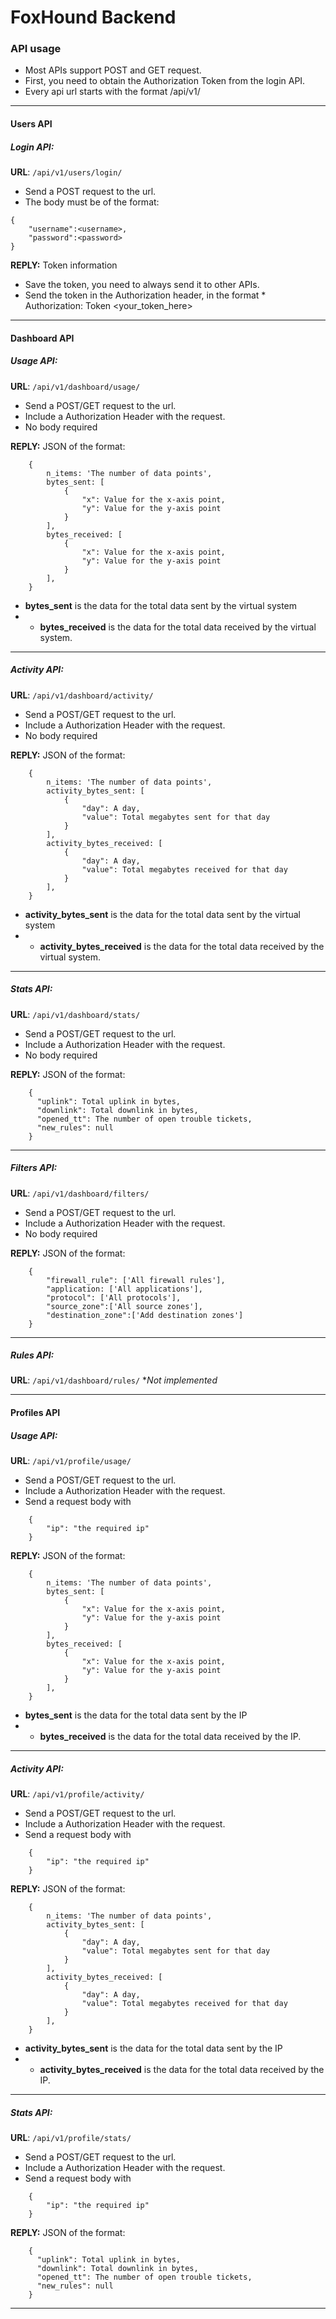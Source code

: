 # FoxHound Backend

### API usage

- Most APIs support POST and GET request.
- First, you need to obtain the Authorization Token from the login API.
- Every api url starts with the format /api/v1/

---

#### Users API

##### Login API:

**URL**: `/api/v1/users/login/`

- Send a POST request to the url.
- The body must be of the format:

```
{
	"username":<username>,
	"password":<password>
}
```

**REPLY:** Token information

- Save the token, you need to always send it to other APIs.
- Send the token in the Authorization header, in the format \* Authorization: Token <your_token_here>

---

#### Dashboard API

##### Usage API:

**URL**: `/api/v1/dashboard/usage/`

- Send a POST/GET request to the url.
- Include a Authorization Header with the request.
- No body required

**REPLY:** JSON of the format:

```
	{
    	n_items: 'The number of data points',
        bytes_sent: [
        	{
            	"x": Value for the x-axis point,
                "y": Value for the y-axis point
            }
        ],
        bytes_received: [
        	{
            	"x": Value for the x-axis point,
                "y": Value for the y-axis point
            }
        ],
    }
```

- **bytes_sent** is the data for the total data sent by the virtual system
- - **bytes_received** is the data for the total data received by the virtual system.

---

##### Activity API:

**URL**: `/api/v1/dashboard/activity/`

- Send a POST/GET request to the url.
- Include a Authorization Header with the request.
- No body required

**REPLY:** JSON of the format:

```
	{
    	n_items: 'The number of data points',
        activity_bytes_sent: [
        	{
            	"day": A day,
                "value": Total megabytes sent for that day
            }
        ],
        activity_bytes_received: [
        	{
            	"day": A day,
                "value": Total megabytes received for that day
            }
        ],
    }
```

- **activity_bytes_sent** is the data for the total data sent by the virtual system
- - **activity_bytes_received** is the data for the total data received by the virtual system.

---

##### Stats API:

**URL**: `/api/v1/dashboard/stats/`

- Send a POST/GET request to the url.
- Include a Authorization Header with the request.
- No body required

**REPLY:** JSON of the format:

```
	{
      "uplink": Total uplink in bytes,
      "downlink": Total downlink in bytes,
      "opened_tt": The number of open trouble tickets,
      "new_rules": null
	}
```

---

##### Filters API:

**URL**: `/api/v1/dashboard/filters/`

- Send a POST/GET request to the url.
- Include a Authorization Header with the request.
- No body required

**REPLY:** JSON of the format:

```
	{
    	"firewall_rule": ['All firewall rules'],
        "application: ['All applications'],
        "protocol": ['All protocols'],
        "source_zone":['All source zones'],
        "destination_zone":['Add destination zones']
    }
```

---

##### Rules API:

**URL**: `/api/v1/dashboard/rules/` \*_Not implemented_

---

#### Profiles API

##### Usage API:

**URL**: `/api/v1/profile/usage/`

- Send a POST/GET request to the url.
- Include a Authorization Header with the request.
- Send a request body with

```
	{
		"ip": "the required ip"
    }
```

**REPLY:** JSON of the format:

```
	{
    	n_items: 'The number of data points',
        bytes_sent: [
        	{
            	"x": Value for the x-axis point,
                "y": Value for the y-axis point
            }
        ],
        bytes_received: [
        	{
            	"x": Value for the x-axis point,
                "y": Value for the y-axis point
            }
        ],
    }
```

- **bytes_sent** is the data for the total data sent by the IP
- - **bytes_received** is the data for the total data received by the IP.

---

##### Activity API:

**URL**: `/api/v1/profile/activity/`

- Send a POST/GET request to the url.
- Include a Authorization Header with the request.
- Send a request body with

```
	{
		"ip": "the required ip"
    }
```

**REPLY:** JSON of the format:

```
	{
    	n_items: 'The number of data points',
        activity_bytes_sent: [
        	{
            	"day": A day,
                "value": Total megabytes sent for that day
            }
        ],
        activity_bytes_received: [
        	{
            	"day": A day,
                "value": Total megabytes received for that day
            }
        ],
    }
```

- **activity_bytes_sent** is the data for the total data sent by the IP
- - **activity_bytes_received** is the data for the total data received by the IP.

---

##### Stats API:

**URL**: `/api/v1/profile/stats/`

- Send a POST/GET request to the url.
- Include a Authorization Header with the request.
- Send a request body with

```
	{
		"ip": "the required ip"
    }
```

**REPLY:** JSON of the format:

```
	{
      "uplink": Total uplink in bytes,
      "downlink": Total downlink in bytes,
      "opened_tt": The number of open trouble tickets,
      "new_rules": null
	}
```

---

